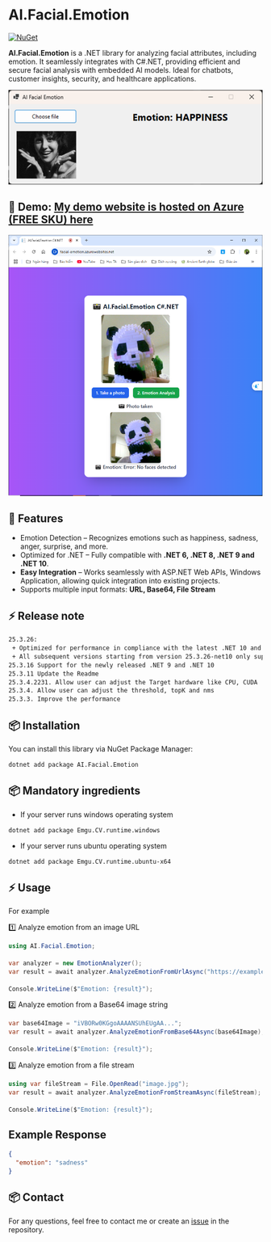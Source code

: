 # AI.Facial.Emotion

[![NuGet](https://img.shields.io/nuget/v/AI.Facial.Emotion.svg)](https://www.nuget.org/packages/AI.Facial.Emotion/)

**AI.Facial.Emotion** is a .NET library for analyzing facial attributes, including emotion. It seamlessly integrates with C#.NET, providing efficient and secure facial analysis with embedded
AI models. Ideal for chatbots, customer insights, security, and healthcare applications.

![Illustration](https://raw.githubusercontent.com/ngtduc693/AI-Facial-Emotion-for-.NET/refs/heads/main/imgs/hapiness.png)

## 🚀 Demo: [My demo website is hosted on Azure (FREE SKU) here](http://ai-facial.azurewebsites.net/Emotion)

![Azure demo](https://raw.githubusercontent.com/ngtduc693/AI-Facial-Emotion-for-.NET/refs/heads/main/imgs/azure-demo.png)

## 🚀 Features

- Emotion Detection – Recognizes emotions such as happiness, sadness, anger, surprise, and more.
- Optimized for .NET – Fully compatible with **.NET 6, .NET 8, .NET 9 and .NET 10**.
- **Easy Integration** – Works seamlessly with ASP.NET Web APIs, Windows Application, allowing quick integration into existing projects.
- Supports multiple input formats: **URL, Base64, File Stream**

## ⚡ Release note

````bash
25.3.26:
 + Optimized for performance in compliance with the latest .NET 10 and C# 14.
 + All subsequent versions starting from version 25.3.26-net10 only support .NET 10. If you are using an older version of .NET, please choose version 25.3.16.
25.3.16 Support for the newly released .NET 9 and .NET 10
25.3.11 Update the Readme
25.3.4.2231. Allow user can adjust the Target hardware like CPU, CUDA
25.3.4. Allow user can adjust the threshold, topK and nms
25.3.3. Improve the performance
````

## 📦 Installation

You can install this library via NuGet Package Manager:

```bash
dotnet add package AI.Facial.Emotion
```

## 📦 Mandatory ingredients

- If your server runs windows operating system

```bash
dotnet add package Emgu.CV.runtime.windows
```

- If your server runs ubuntu operating system

```bash
dotnet add package Emgu.CV.runtime.ubuntu-x64
```


## ⚡ Usage

For example

1️⃣ Analyze emotion from an image URL

````csharp
using AI.Facial.Emotion;

var analyzer = new EmotionAnalyzer();
var result = await analyzer.AnalyzeEmotionFromUrlAsync("https://example.com/image.jpg");

Console.WriteLine($"Emotion: {result}");
````

2️⃣ Analyze emotion from a Base64 image string

````csharp
var base64Image = "iVBORw0KGgoAAAANSUhEUgAA...";
var result = await analyzer.AnalyzeEmotionFromBase64Async(base64Image);

Console.WriteLine($"Emotion: {result}");
````

3️⃣ Analyze emotion from a file stream

````csharp
using var fileStream = File.OpenRead("image.jpg");
var result = await analyzer.AnalyzeEmotionFromStreamAsync(fileStream);

Console.WriteLine($"Emotion: {result}");
````

## Example Response

```json
{
  "emotion": "sadness"
}
```

## 📦 Contact

For any questions, feel free to contact me or create an [issue](https://github.com/ngtduc693/AI-Facial-Emotion-for-.NET) in the repository.